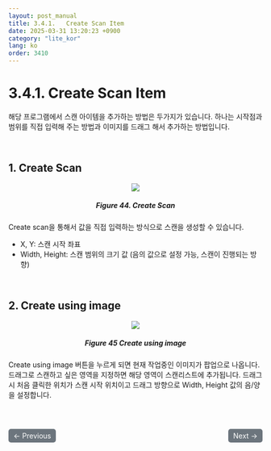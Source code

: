 ```yaml
---
layout: post_manual
title: 3.4.1.	Create Scan Item
date: 2025-03-31 13:20:23 +0900
category: "lite_kor"
lang: ko
order: 3410
---
```


# 3.4.1. Create Scan Item

해당 프로그램에서 스캔 아이템을 추가하는 방법은 두가지가 있습니다. 하나는 시작점과 범위를 직접 입력해 주는 방법과 이미지를 드래그 해서 추가하는 방법입니다.

<br/> <!-- 한줄 띄기 -->

## 1. Create Scan

<!-- 중앙 정렬 이미지 -->
<p align="center"> 
  <img src="/assets/Chapter-3/Create Scan.png">
</p>

<!-- 이미지 설명 -->
<div align="center"> 
<h5>Figure 44. Create Scan</h5>
</div>

Create scan을 통해서 값을 직접 입력하는 방식으로 스캔을 생성할 수 있습니다.
-	X, Y: 스캔 시작 좌표
-	Width, Height: 스캔 범위의 크기 값 (음의 값으로 설정 가능, 스캔이 진행되는 방향)


<br/> <!-- 한줄 띄기 -->


## 2. Create using image

<!-- 중앙 정렬 이미지 -->
<p align="center"> 
  <img src="/assets/Chapter-3/Create using image.png">
</p>

<!-- 이미지 설명 -->
<div align="center"> 
<h5>Figure 45 Create using image</h5>
</div>

Create using image 버튼을 누르게 되면 현재 작업중인 이미지가 팝업으로 나옵니다.
드래그로 스캔하고 싶은 영역을 지정하면 해당 영역이 스캔리스트에 추가됩니다. 드래그 시 처음 클릭한 위치가 스캔 시작 위치이고 드래그 방향으로 Width, Height 값의 음/양을 설정합니다.

<!-- 이전/다음 페이지 버튼 -->
<br/>
<br/>
<div style="display: flex; justify-content: space-between; align-items: center; margin-top: 10;">
  <!-- 이전 페이지 버튼 -->
  <a href="/manuals/manuals_lite_kor/Chapter 3/Chapter 3-4/" class="btn btn-primary" style="display: inline-block; padding: 5px 10px; background-color: #6c757d; color: white; text-decoration: none; border-radius: 5px;">
    ← Previous
  </a>

  <!-- 다음 페이지 버튼 -->
  <a href="/manuals/manuals_lite_kor/Chapter 3/Chapter 3-4-2/" class="btn btn-primary" style="display: inline-block; padding: 5px 10px; background-color: #6c757d; color: white; text-decoration: none; border-radius: 5px;">
    Next →
  </a>
</div>